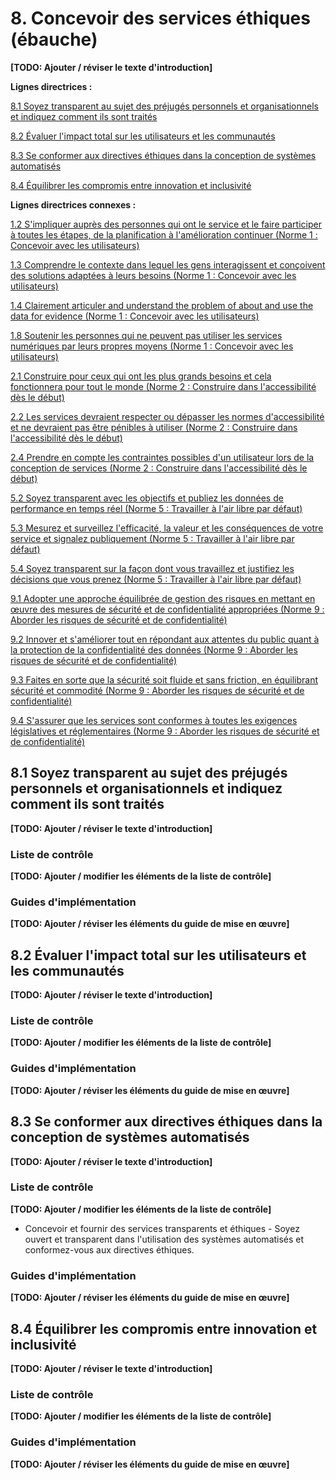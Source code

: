 # 8. Concevoir des services éthiques (ébauche)

**\[TODO: Ajouter / réviser le texte d'introduction\]**

**Lignes directrices :**

[8.1 Soyez transparent au sujet des préjugés personnels et organisationnels et indiquez comment ils sont traités](#user-content-81-soyez-transparent-au-sujet-des-préjugés-personnels-et-organisationnels-et-indiquez-comment-ils-sont-traités)

[8.2 Évaluer l'impact total sur les utilisateurs et les communautés](#user-content-82-Évaluer-limpact-total-sur-les-utilisateurs-et-les-communautés)

[8.3 Se conformer aux directives éthiques dans la conception de systèmes automatisés](#user-content-83-se-conformer-aux-directives-éthiques-dans-la-conception-de-systèmes-automatisés)

[8.4 Équilibrer les compromis entre innovation et inclusivité](#user-content-84-Équilibrer-les-compromis-entre-innovation-et-inclusivité)

**Lignes directrices connexes :**

[1.2 S'impliquer auprès des personnes qui ont le service et le faire participer à toutes les étapes, de la planification à l'amélioration continuer (Norme&#160;1&#160;: Concevoir avec les utilisateurs)](1-concevoir-avec-utilisateurs.md#user-content-12-simpliquer-aupr%C3%A8s-des-personnes-qui-ont-le-service-et-le-faire-participer-%C3%A0-toutes-les-%C3%A9tapes-de-la-planification-%C3%A0-lam%C3%A9lioration-continuer)

[1.3 Comprendre le contexte dans lequel les gens interagissent et conçoivent des solutions adaptées à leurs besoins (Norme&#160;1&#160;: Concevoir avec les utilisateurs)](1-concevoir-avec-utilisateurs.md#user-content-13-comprendre-le-contexte-dans-lequel-les-gens-interagissent-et-con%C3%A7oivent-des-solutions-adapt%C3%A9es-%C3%A0-leurs-besoins)

[1.4 Clairement articuler and understand the problem of about and use the data for evidence (Norme&#160;1&#160;: Concevoir avec les utilisateurs)](1-concevoir-avec-utilisateurs.md#user-content-14-clairement-articuler-and-understand-the-problem-of-about-and-use-the-data-for-evidence)

[1.8 Soutenir les personnes qui ne peuvent pas utiliser les services numériques par leurs propres moyens (Norme&#160;1&#160;: Concevoir avec les utilisateurs)](1-concevoir-avec-utilisateurs.md#user-content-18-soutenir-les-personnes-qui-ne-peuvent-pas-utiliser-les-services-num%C3%A9riques-par-leurs-propres-moyens)

[2.1 Construire pour ceux qui ont les plus grands besoins et cela fonctionnera pour tout le monde (Norme&#160;2&#160;: Construire dans l'accessibilité dès le début)](2-construire-dans-accessibilite-des-debut.md#user-content-21-construire-pour-ceux-qui-ont-les-plus-grands-besoins-et-cela-fonctionnera-pour-tout-le-monde)

[2.2 Les services devraient respecter ou dépasser les normes d'accessibilité et ne devraient pas être pénibles à utiliser (Norme&#160;2&#160;: Construire dans l'accessibilité dès le début)](2-construire-dans-accessibilite-des-debut.md#user-content-22-les-services-devraient-respecter-ou-d%C3%A9passer-les-normes-daccessibilit%C3%A9-et-ne-devraient-pas-%C3%AAtre-p%C3%A9nibles-%C3%A0-utiliser)

[2.4 Prendre en compte les contraintes possibles d'un utilisateur lors de la conception de services (Norme&#160;2&#160;: Construire dans l'accessibilité dès le début)](2-construire-dans-accessibilite-des-debut.md#user-content-24-prendre-en-compte-les-contraintes-possibles-dun-utilisateur-lors-de-la-conception-de-services)

[5.2 Soyez transparent avec les objectifs et publiez les données de performance en temps réel (Norme&#160;5&#160;: Travailler à l'air libre par défaut)](5-travailler-air-libre-par-defaut.md#user-content-52-soyez-transparent-avec-les-objectifs-et-publiez-les-donn%C3%A9es-de-performance-en-temps-r%C3%A9el)

[5.3 Mesurez et surveillez l'efficacité, la valeur et les conséquences de votre service et signalez publiquement (Norme&#160;5&#160;: Travailler à l'air libre par défaut)](5-travailler-air-libre-par-defaut.md#user-content-53-mesurez-et-surveillez-lefficacit%C3%A9-la-valeur-et-les-cons%C3%A9quences-de-votre-service-et-signalez-publiquement)

[5.4 Soyez transparent sur la façon dont vous travaillez et justifiez les décisions que vous prenez (Norme&#160;5&#160;: Travailler à l'air libre par défaut)](5-travailler-air-libre-par-defaut.md#user-content-54-soyez-transparent-sur-la-fa%C3%A7on-dont-vous-travaillez-et-justifiez-les-d%C3%A9cisions-que-vous-prenez)

[9.1 Adopter une approche équilibrée de gestion des risques en mettant en œuvre des mesures de sécurité et de confidentialité appropriées (Norme&#160;9&#160;: Aborder les risques de sécurité et de confidentialité)](9-aborder-risques-securite-confidentialite.md#user-content-91-adopter-une-approche-%C3%A9quilibr%C3%A9e-de-gestion-des-risques-en-mettant-en-%C5%93uvre-des-mesures-de-s%C3%A9curit%C3%A9-et-de-confidentialit%C3%A9-appropri%C3%A9es)

[9.2 Innover et s'améliorer tout en répondant aux attentes du public quant à la protection de la confidentialité des données (Norme&#160;9&#160;: Aborder les risques de sécurité et de confidentialité)](9-aborder-risques-securite-confidentialite.md#user-content-92-innover-et-sam%C3%A9liorer-tout-en-r%C3%A9pondant-aux-attentes-du-public-quant-%C3%A0-la-protection-de-la-confidentialit%C3%A9-des-donn%C3%A9es)

[9.3 Faites en sorte que la sécurité soit fluide et sans friction, en équilibrant sécurité et commodité (Norme&#160;9&#160;: Aborder les risques de sécurité et de confidentialité)](9-aborder-risques-securite-confidentialite.md#user-content-93-faites-en-sorte-que-la-s%C3%A9curit%C3%A9-soit-fluide-et-sans-friction-en-%C3%A9quilibrant-s%C3%A9curit%C3%A9-et-commodit%C3%A9)

[9.4 S'assurer que les services sont conformes à toutes les exigences législatives et réglementaires (Norme&#160;9&#160;: Aborder les risques de sécurité et de confidentialité)](9-aborder-risques-securite-confidentialite.md#user-content-94-sassurer-que-les-services-sont-conformes-%C3%A0-toutes-les-exigences-l%C3%A9gislatives-et-r%C3%A9glementaires)

## 8.1 Soyez transparent au sujet des préjugés personnels et organisationnels et indiquez comment ils sont traités

**\[TODO: Ajouter / réviser le texte d'introduction\]**

### Liste de contrôle

**\[TODO: Ajouter / modifier les éléments de la liste de contrôle\]**

### Guides d'implémentation

**\[TODO: Ajouter / réviser les éléments du guide de mise en œuvre\]**

## 8.2 Évaluer l'impact total sur les utilisateurs et les communautés

**\[TODO: Ajouter / réviser le texte d'introduction\]**

### Liste de contrôle

**\[TODO: Ajouter / modifier les éléments de la liste de contrôle\]**

### Guides d'implémentation

**\[TODO: Ajouter / réviser les éléments du guide de mise en œuvre\]**

## 8.3 Se conformer aux directives éthiques dans la conception de systèmes automatisés

**\[TODO: Ajouter / réviser le texte d'introduction\]**

### Liste de contrôle

**\[TODO: Ajouter / modifier les éléments de la liste de contrôle\]**

- Concevoir et fournir des services transparents et éthiques - Soyez ouvert et transparent dans l'utilisation des systèmes automatisés et conformez-vous aux directives éthiques.

### Guides d'implémentation

**\[TODO: Ajouter / réviser les éléments du guide de mise en œuvre\]**

## 8.4 Équilibrer les compromis entre innovation et inclusivité

**\[TODO: Ajouter / réviser le texte d'introduction\]**

### Liste de contrôle

**\[TODO: Ajouter / modifier les éléments de la liste de contrôle\]**

### Guides d'implémentation

**\[TODO: Ajouter / réviser les éléments du guide de mise en œuvre\]**
